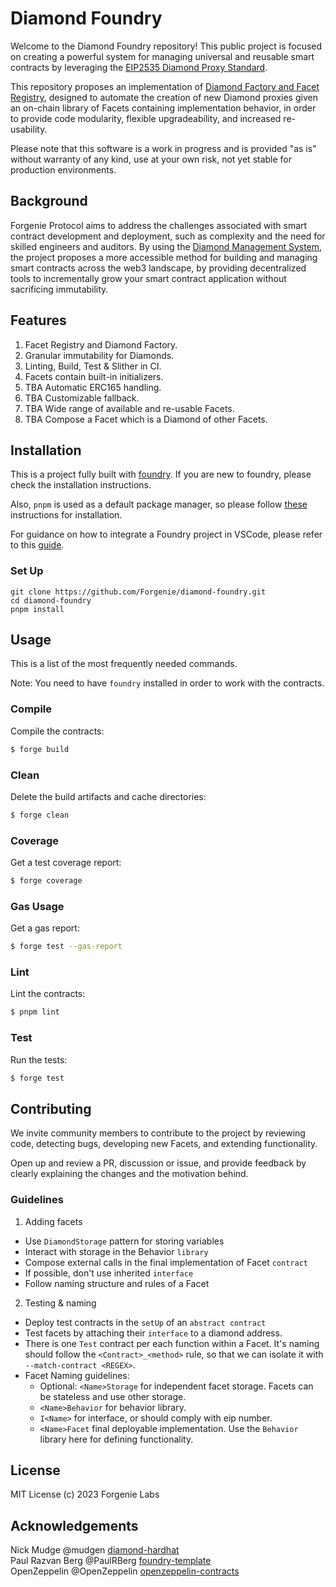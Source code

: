 # Diamond Foundry

Welcome to the Diamond Foundry repository! This public project is focused on creating a powerful system for managing
universal and reusable smart contracts by leveraging the
[EIP2535 Diamond Proxy Standard](https://eips.ethereum.org/EIPS/eip-2535).

This repository proposes an implementation of
[Diamond Factory and Facet Registry](https://medium.com/@alexeluca.spataru/achieving-universal-and-reusable-smart-contracts-via-erc2535-diamond-proxy-standard-ba4c9f5ac5bc),
designed to automate the creation of new Diamond proxies given an on-chain library of Facets containing implementation
behavior, in order to provide code modularity, flexible upgradeability, and increased re-usability.

Please note that this software is a work in progress and is provided "as is" without warranty of any kind, use at your
own risk, not yet stable for production environments.

## Background

Forgenie Protocol aims to address the challenges associated with smart contract development and deployment, such as
complexity and the need for skilled engineers and auditors. By using the
[Diamond Management System](https://medium.com/@alexeluca.spataru/transforming-web3-through-a-diamond-management-system-d2efa560ea7f),
the project proposes a more accessible method for building and managing smart contracts across the web3 landscape, by
providing decentralized tools to incrementally grow your smart contract application without sacrificing immutability.

## Features

1. Facet Registry and Diamond Factory.
1. Granular immutability for Diamonds.
1. Linting, Build, Test & Slither in CI.
1. Facets contain built-in initializers.
1. TBA Automatic ERC165 handling.
1. TBA Customizable fallback.
1. TBA Wide range of available and re-usable Facets.
1. TBA Compose a Facet which is a Diamond of other Facets.

## Installation

This is a project fully built with [foundry](https://github.com/foundry-rs/foundry). If you are new to foundry, please
check the installation instructions.

Also, `pnpm` is used as a default package manager, so please follow [these](https://pnpm.io/installation) instructions
for installation.

For guidance on how to integrate a Foundry project in VSCode, please refer to this
[guide](https://book.getfoundry.sh/config/vscode).

### Set Up

```
git clone https://github.com/Forgenie/diamond-foundry.git
cd diamond-foundry
pnpm install
```

## Usage

This is a list of the most frequently needed commands.

Note: You need to have `foundry` installed in order to work with the contracts.

### Compile

Compile the contracts:

```sh
$ forge build
```

### Clean

Delete the build artifacts and cache directories:

```sh
$ forge clean
```

### Coverage

Get a test coverage report:

```sh
$ forge coverage
```

### Gas Usage

Get a gas report:

```sh
$ forge test --gas-report
```

### Lint

Lint the contracts:

```sh
$ pnpm lint
```

### Test

Run the tests:

```sh
$ forge test
```

## Contributing

We invite community members to contribute to the project by reviewing code, detecting bugs, developing new Facets, and
extending functionality.

Open up and review a PR, discussion or issue, and provide feedback by clearly explaining the changes and the motivation
behind.

### Guidelines

1. Adding facets

- Use `DiamondStorage` pattern for storing variables
- Interact with storage in the Behavior `library`
- Compose external calls in the final implementation of Facet `contract`
- If possible, don't use inherited `interface`
- Follow naming structure and rules of a Facet

2. Testing & naming

- Deploy test contracts in the `setUp` of an `abstract contract`
- Test facets by attaching their `interface` to a diamond address.
- There is one `Test` contract per each function within a Facet. It's naming should follow the `<Contract>_<method>`
  rule, so that we can isolate it with `--match-contract <REGEX>`.
- Facet Naming guidelines:
  - Optional: `<Name>Storage` for independent facet storage. Facets can be stateless and use other storage.
  - `<Name>Behavior` for behavior library.
  - `I<Name>` for interface, or should comply with eip number.
  - `<Name>Facet` final deployable implementation. Use the `Behavior` library here for defining functionality.

## License

MIT License (c) 2023 Forgenie Labs

## Acknowledgements

Nick Mudge @mudgen [diamond-hardhat](https://github.com/mudgen/diamond)<br /> Paul Razvan Berg @PaulRBerg
[foundry-template](https://github.com/PaulRBerg/foundry-template) <br /> OpenZeppelin @OpenZeppelin
[openzeppelin-contracts](https://github.com/OpenZeppelin/openzeppelin-contracts)
